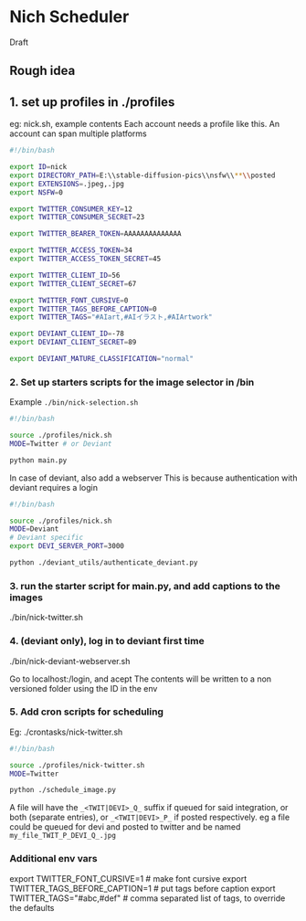 # Nich Scheduler

Draft

## Rough idea

## 1. set up profiles in ./profiles

eg: nick.sh, example contents
Each account needs a profile like this. An account can span multiple platforms

```sh
#!/bin/bash

export ID=nick
export DIRECTORY_PATH=E:\\stable-diffusion-pics\\nsfw\\**\\posted
export EXTENSIONS=.jpeg,.jpg
export NSFW=0

export TWITTER_CONSUMER_KEY=12
export TWITTER_CONSUMER_SECRET=23

export TWITTER_BEARER_TOKEN=AAAAAAAAAAAAAA

export TWITTER_ACCESS_TOKEN=34
export TWITTER_ACCESS_TOKEN_SECRET=45

export TWITTER_CLIENT_ID=56
export TWITTER_CLIENT_SECRET=67

export TWITTER_FONT_CURSIVE=0
export TWITTER_TAGS_BEFORE_CAPTION=0
export TWITTER_TAGS="#AIart,#AIイラスト,#AIArtwork"

export DEVIANT_CLIENT_ID=-78
export DEVIANT_CLIENT_SECRET=89

export DEVIANT_MATURE_CLASSIFICATION="normal"
```

### 2. Set up starters scripts for the image selector in /bin

Example `./bin/nick-selection.sh`

```sh
#!/bin/bash

source ./profiles/nick.sh
MODE=Twitter # or Deviant

python main.py
```

In case of deviant, also add a webserver
This is because authentication with deviant requires a login

```sh
#!/bin/bash

source ./profiles/nick.sh
MODE=Deviant
# Deviant specific
export DEVI_SERVER_PORT=3000

python ./deviant_utils/authenticate_deviant.py
```


### 3. run the starter script for main.py, and add captions to the images

./bin/nick-twitter.sh

### 4. (deviant only), log in to deviant first time

./bin/nick-deviant-webserver.sh

Go to localhost:<PORT OF CHOICE>/login, and acept
The contents will be written to a non versioned folder using the ID in the env

### 5. Add cron scripts for scheduling

Eg: ./crontasks/nick-twitter.sh

```sh
#!/bin/bash

source ./profiles/nick-twitter.sh
MODE=Twitter

python ./schedule_image.py
```

A file will have the `_<TWIT|DEVI>_Q_` suffix if queued for said integration, or both (separate entries), or `_<TWIT|DEVI>_P_` if posted respectively. eg a file could be queued for devi and posted to twitter and be named
`my_file_TWIT_P_DEVI_Q_.jpg`


### Additional env vars

export TWITTER_FONT_CURSIVE=1 # make font cursive
export TWITTER_TAGS_BEFORE_CAPTION=1 # put tags before caption
export TWITTER_TAGS="#abc,#def" # comma separated list of tags, to override the defaults
